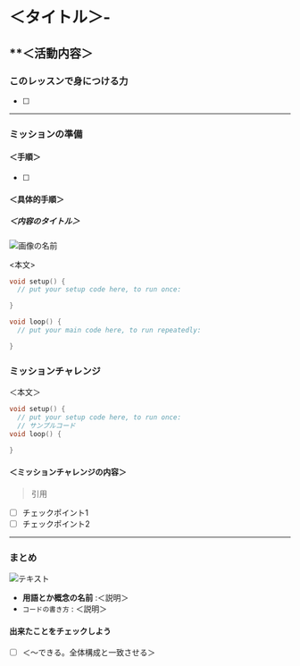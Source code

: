 # ＜タイトル＞-

## **＜活動内容＞

### このレッスンで身につける力

- [ ] 

---

### ミッションの準備

#### ＜手順＞

- [ ] 

#### ＜具体的手順＞

##### ＜内容のタイトル＞　 

![画像の名前](image/画像のファイル名)

<本文>

```C++
void setup() {
  // put your setup code here, to run once:

}

void loop() {
  // put your main code here, to run repeatedly:

}
```


### ミッションチャレンジ

＜本文＞

``` C++
void setup() {
  // put your setup code here, to run once:
  // サンプルコード
void loop() {
 
}

```

#### ＜ミッションチャレンジの内容＞

> 引用

- [ ] チェックポイント1
- [ ] チェックポイント2

---

### まとめ

![テキスト](image/画像のファイル名)

- **用語とか概念の名前** :＜説明＞
- `コードの書き方` : ＜説明＞

#### 出来たことをチェックしよう

- [ ] ＜〜できる。全体構成と一致させる＞